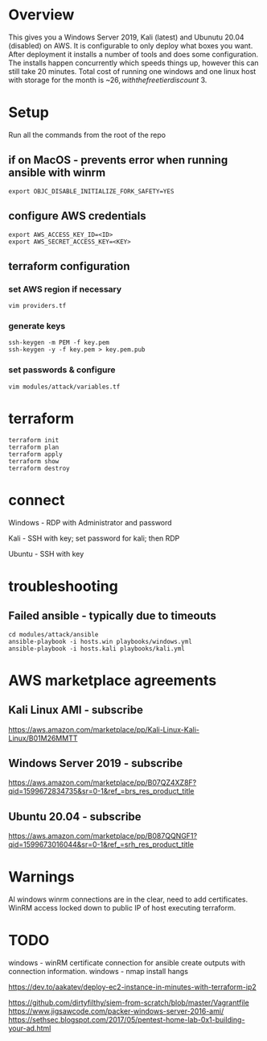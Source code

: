 # Overview
This gives you a Windows Server 2019, Kali (latest) and Ubunutu 20.04 (disabled) on AWS. It is configurable to only deploy what boxes you want.  After deployment it installs a number of tools and does some configuration.  The installs happen concurrently which speeds things up, however this can still take 20 minutes.  Total cost of running one windows and one linux host with storage for the month is ~$26, with the free tier discount ~$3.

# Setup
Run all the commands from the root of the repo
## if on MacOS - prevents error when running ansible with winrm
```
export OBJC_DISABLE_INITIALIZE_FORK_SAFETY=YES
```
## configure AWS credentials
```
export AWS_ACCESS_KEY_ID=<ID>
export AWS_SECRET_ACCESS_KEY=<KEY>
```
## terraform configuration
### set AWS region if necessary
```
vim providers.tf 
```
### generate keys
```
ssh-keygen -m PEM -f key.pem
ssh-keygen -y -f key.pem > key.pem.pub
```
### set passwords & configure
```
vim modules/attack/variables.tf
```
# terraform 
```
terraform init
terraform plan
terraform apply
terraform show
terraform destroy
```

# connect
Windows - RDP with Administrator and password

Kali - SSH with key; set password for kali; then RDP

Ubuntu - SSH with key

# troubleshooting
## Failed ansible - typically due to timeouts
```
cd modules/attack/ansible
ansible-playbook -i hosts.win playbooks/windows.yml
ansible-playbook -i hosts.kali playbooks/kali.yml
```

# AWS marketplace agreements
## Kali Linux AMI - subscribe
https://aws.amazon.com/marketplace/pp/Kali-Linux-Kali-Linux/B01M26MMTT

## Windows Server 2019 - subscribe
https://aws.amazon.com/marketplace/pp/B07QZ4XZ8F?qid=1599672834735&sr=0-1&ref_=brs_res_product_title

## Ubuntu 20.04 - subscribe
https://aws.amazon.com/marketplace/pp/B087QQNGF1?qid=1599673016044&sr=0-1&ref_=srh_res_product_title

# Warnings
Al windows winrm connections are in the clear, need to add certificates.  WinRM access locked down to public IP of host executing terraform.

# TODO
windows - winRM certificate connection for ansible
create outputs with connection information.
windows - nmap install hangs

https://dev.to/aakatev/deploy-ec2-instance-in-minutes-with-terraform-ip2




https://github.com/dirtyfilthy/siem-from-scratch/blob/master/Vagrantfile
https://www.jigsawcode.com/packer-windows-server-2016-ami/
https://sethsec.blogspot.com/2017/05/pentest-home-lab-0x1-building-your-ad.html